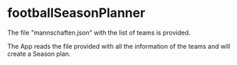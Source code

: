 # footballSeasonPlanner

 The file "mannschaften.json" with the list of teams is provided. 
 
 The App reads the file provided with all the information of the teams and will create a Season plan.
